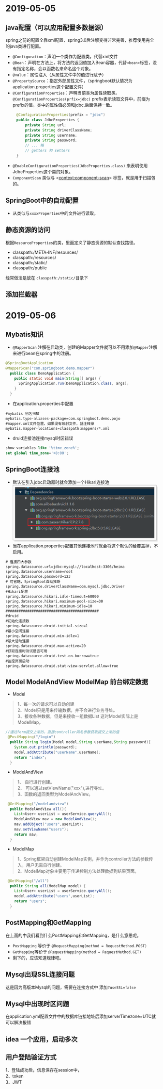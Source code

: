  # 2019-05-05
## java配置（可以应用配置多数据源）
  spring之前的配置全靠xml配置，spring3.0后注解变得非常完善，推荐使用完全的java类进行配置。
  - `@Configuration`：声明一个类作为配置类，代替xml文件
  - `@Bean`：声明在方法上，将方法的返回值加入Bean容器，代替`<bean>`标签，没有指定名称，会以函数名来命名这个对象。
  - `@value`：属性注入（从属性文件中的值进行赋予）
  - `@PropertySource`：指定外部属性文件，（springboot默认情况为application.properties这个配置文件）
  - `@ConfigurationProperties`：声明当前类为属性读取类。`@ConfigurationProperties(prfix=jdbc)` prefix表示读取文件中，前缀为prefix的值。类中的属性值必须和jdbc.后面保持一致。
 ```java
      @ConfigurationProperties(prefix = "jdbc")
      public class JdbcProperties {
          private String url;
          private String driverClassName;
          private String username;
          private String password;
          // ... 略
          // getters 和 setters
      }
```
- `@EnableConfigurationProperties(JdbcProperties.class)` 来表明使用JdbcProperties这个类的对象。
- `ComponentScan` 类似与 <<context:component-scan>> 标签，就是用于扫描包的。

## SpringBoot中的自动配置
- 从类似与`xxxxProperties`中的文件进行读取。
## 静态资源的访问
根据`ResourceProperties`的类，里面定义了静态资源的默认查找路径。
  - classpath:/META-INF/resources/
  - classpath:/resources/
  - classpath:/static/
  - classpath:/public
  
  经常做法是放在 `classpath:/static/`目录下
## 添加拦截器
# 2019-05-06
## Mybatis知识
- `@MapperScan` 注解在启动类，创建的Mapper文件就可以不用添加`@Mapper`注解来进行bean在spring中的注册。
```java
@SpringBootApplication
@MapperScan("com.springboot.demo.mapper")
  public class DemoApplication {
    public static void main(String[] args) {
      SpringApplication.run(DemoApplication.class, args);
    }
  }
```
- 在application.properties中配置
```properties
#mybatis 别名扫描
mybatis.type-aliases-package=com.springboot.demo.pojo
#mapper.xml文件位置，如果没有映射文件，就注释掉
mybatis.mapper-locations=classpath:mappers/*.xml
```
- druid连接池连接mysql时区错误
```sql
show variables like '%time_zone%';
set global time_zone='+8:00';
```
## SpringBoot连接池
- 默认在引入jdbc启动器时就会添加一个Hikari连接池
 ![1525514424562](assets/1525514424562.png)
- 当在application.properties配置其他连接池时就会将这个默认的给覆盖掉，不启用。
```properties
# 连接四大参数
spring.datasource.url=jdbc:mysql://localhost:3306/heima
spring.datasource.username=root
spring.datasource.password=123
# 可省略，SpringBoot自动推断
spring.datasource.driverClassName=com.mysql.jdbc.Driver
#Hikari配置
spring.datasource.hikari.idle-timeout=60000
spring.datasource.hikari.maximum-pool-size=30
spring.datasource.hikari.minimum-idle=10
###########################################
#druid
#初始化连接数
spring.datasource.druid.initial-size=1
#最小空闲连接
spring.datasource.druid.min-idle=1
#最大活动连接
spring.datasource.druid.max-active=20
#获取连接时测试是否可用
spring.datasource.druid.test-on-borrow=true
#监控页面启动
spring.datasource.druid.stat-view-servlet.allow=true
```
## Model ModelAndView ModelMap 前台绑定数据
- Model
>  1、每一次的请求可以自动创建  
   2、Model只是用来传输数据，并不会进行业务寻址。  
   3、接收各种数据，但是来接收一组数据List 这时Model实际上是ModelMap。
```java
//通过form提交上来的，直接controller同名参数获取提交上来的值
 @PostMapping("/login")
  public String login(Model model,String userName,String password){
    System.out.println(password);
    model.addAttribute("userName",userName);
    return "index";
  }
```
- ModelAndView
>1、 自行进行创建。  
 2、 可以通过setViewName("xxx"),进行寻址。  
 3、函数的返回类型为ModelAndView。
 ```java
  @GetMapping("/modelandview")
   public ModelAndView all(){
     List<User> userList = userService.queryAll();
     ModelAndView mav = new ModelAndView();
     mav.addObject("users",userList);
     mav.setViewName("users");
     return mav;
   }
 ```
- ModelMap
> 1、Spring框架自动创建ModelMap实例，并作为controller方法的参数传入，用户无需自行创建。  
  2、ModelMap对象主要用于传递控制方法处理数据到结果页面。
  ```java
   @GetMapping("/all")
    public String all(ModelMap model) {
      List<User> userList = userService.queryAll();
      model.addAttribute("users",userList);
      return "users";
    }
  ```  
## PostMapping和GetMapping
  在上面的中我们看到什么PostMapping和GetMapping，是什么意思呢。
  - `PostMapping` 等价于 `@RequestMapping(method = RequestMethod.POST)`
  - `GetMapping`等价于 `@RequestMapping(method = RequestMethod.GET)`
  - 剩下的，应该知道规律吧。
## Mysql出现SSL连接问题
这是因为高版本Mysql的问题，需要在连接方式中 添加`?useSSL=false`
## Mysql中出现时区问题
在application.yml配置文件中的数据库链接地址后添加serverTimezone=UTC就可以解决报错
## idea 一个应用，启动多次
## 用户登陆验证方式
1、登陆成功后，信息保存在session中，  
2、token  
3、JWT